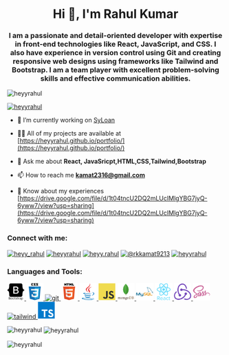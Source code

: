 <h1 align="center">Hi 👋, I'm Rahul Kumar</h1>
<h3 align="center">I am a passionate and detail-oriented developer with expertise in front-end technologies like React, JavaScript, and CSS. I also have experience in version control using Git and creating responsive web designs using frameworks like Tailwind and Bootstrap. I am a team player with excellent problem-solving skills and effective communication abilities.</h3>

<p align="left"> <img src="https://avatars.githubusercontent.com/u/79692865?v=4" alt="heyyrahul" /> </p>

<p align="left"> <a href="https://github.com/ryo-ma/github-profile-trophy"><img src="https://github-profile-trophy.vercel.app/?username=heyyrahul" alt="heyyrahul" /></a> </p>

- 🔭 I’m currently working on [SyLoan](https://syloan.netlify.app/)

- 👨‍💻 All of my projects are available at [https://heyyrahul.github.io/portfolio/](https://heyyrahul.github.io/portfolio/)

- 💬 Ask me about **React, JavaSricpt,HTML,CSS,Tailwind,Bootstrap**

- 📫 How to reach me **kamat2316@gmail.com**

- 📄 Know about my experiences [https://drive.google.com/file/d/1t04tncU2DQ2mLUcIMlgYBG7jyQ-6yww7/view?usp=sharing](https://drive.google.com/file/d/1t04tncU2DQ2mLUcIMlgYBG7jyQ-6yww7/view?usp=sharing)

<h3 align="left">Connect with me:</h3>
<p align="left">
<a href="https://twitter.com/heyy_rahul" target="blank"><img align="center" src="https://raw.githubusercontent.com/rahuldkjain/github-profile-readme-generator/master/src/images/icons/Social/twitter.svg" alt="heyy_rahul" height="30" width="40" /></a>
<a href="https://linkedin.com/in/heyyrahul" target="blank"><img align="center" src="https://raw.githubusercontent.com/rahuldkjain/github-profile-readme-generator/master/src/images/icons/Social/linked-in-alt.svg" alt="heyyrahul" height="30" width="40" /></a>
<a href="https://instagram.com/heyy.rahul" target="blank"><img align="center" src="https://raw.githubusercontent.com/rahuldkjain/github-profile-readme-generator/master/src/images/icons/Social/instagram.svg" alt="heyy.rahul" height="30" width="40" /></a>
<a href="https://www.hackerrank.com/@rkkamat9213" target="blank"><img align="center" src="https://raw.githubusercontent.com/rahuldkjain/github-profile-readme-generator/master/src/images/icons/Social/hackerrank.svg" alt="@rkkamat9213" height="30" width="40" /></a>
<a href="https://www.leetcode.com/heyyrahul" target="blank"><img align="center" src="https://raw.githubusercontent.com/rahuldkjain/github-profile-readme-generator/master/src/images/icons/Social/leet-code.svg" alt="heyyrahul" height="30" width="40" /></a>
</p>

<h3 align="left">Languages and Tools:</h3>
<p align="left"> <a href="https://getbootstrap.com" target="_blank" rel="noreferrer"> <img src="https://raw.githubusercontent.com/devicons/devicon/master/icons/bootstrap/bootstrap-plain-wordmark.svg" alt="bootstrap" width="40" height="40"/> </a> <a href="https://www.w3schools.com/css/" target="_blank" rel="noreferrer"> <img src="https://raw.githubusercontent.com/devicons/devicon/master/icons/css3/css3-original-wordmark.svg" alt="css3" width="40" height="40"/> </a> <a href="https://git-scm.com/" target="_blank" rel="noreferrer"> <img src="https://www.vectorlogo.zone/logos/git-scm/git-scm-icon.svg" alt="git" width="40" height="40"/> </a> <a href="https://www.w3.org/html/" target="_blank" rel="noreferrer"> <img src="https://raw.githubusercontent.com/devicons/devicon/master/icons/html5/html5-original-wordmark.svg" alt="html5" width="40" height="40"/> </a> <a href="https://www.java.com" target="_blank" rel="noreferrer"> <img src="https://raw.githubusercontent.com/devicons/devicon/master/icons/java/java-original.svg" alt="java" width="40" height="40"/> </a> <a href="https://developer.mozilla.org/en-US/docs/Web/JavaScript" target="_blank" rel="noreferrer"> <img src="https://raw.githubusercontent.com/devicons/devicon/master/icons/javascript/javascript-original.svg" alt="javascript" width="40" height="40"/> </a> <a href="https://www.mongodb.com/" target="_blank" rel="noreferrer"> <img src="https://raw.githubusercontent.com/devicons/devicon/master/icons/mongodb/mongodb-original-wordmark.svg" alt="mongodb" width="40" height="40"/> </a> <a href="https://www.mysql.com/" target="_blank" rel="noreferrer"> <img src="https://raw.githubusercontent.com/devicons/devicon/master/icons/mysql/mysql-original-wordmark.svg" alt="mysql" width="40" height="40"/> </a> <a href="https://reactjs.org/" target="_blank" rel="noreferrer"> <img src="https://raw.githubusercontent.com/devicons/devicon/master/icons/react/react-original-wordmark.svg" alt="react" width="40" height="40"/> </a> <a href="https://redux.js.org" target="_blank" rel="noreferrer"> <img src="https://raw.githubusercontent.com/devicons/devicon/master/icons/redux/redux-original.svg" alt="redux" width="40" height="40"/> </a> <a href="https://sass-lang.com" target="_blank" rel="noreferrer"> <img src="https://raw.githubusercontent.com/devicons/devicon/master/icons/sass/sass-original.svg" alt="sass" width="40" height="40"/> </a> <a href="https://tailwindcss.com/" target="_blank" rel="noreferrer"> <img src="https://www.vectorlogo.zone/logos/tailwindcss/tailwindcss-icon.svg" alt="tailwind" width="40" height="40"/> </a> <a href="https://www.typescriptlang.org/" target="_blank" rel="noreferrer"> <img src="https://raw.githubusercontent.com/devicons/devicon/master/icons/typescript/typescript-original.svg" alt="typescript" width="40" height="40"/> </a> </p>

<p><img align="left" src="https://github-readme-stats.vercel.app/api/top-langs?username=heyyrahul&show_icons=true&locale=en&layout=compact" alt="heyyrahul" /></p>

<p>&nbsp;<img align="center" src="https://github-readme-stats.vercel.app/api?username=heyyrahul&show_icons=true&locale=en" alt="heyyrahul" /></p>

<p><img align="center" src="https://github-readme-streak-stats.herokuapp.com/?user=heyyrahul&" alt="heyyrahul" /></p>
